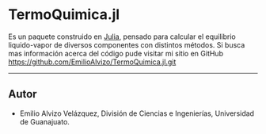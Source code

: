 # TermoQuimica.jl
Es un paquete construido en [Julia](http://julialang.org), pensado para calcular el equilibrio liquido-vapor de diversos componentes con distintos métodos. Si busca mas información acerca del código pude visitar mi sitio en GitHub https://github.com/EmilioAlvizo/TermoQuimica.jl.git

---
## Autor
* Emilio Alvizo Velázquez, División de Ciencias e Ingenierías, Universidad de Guanajuato.
